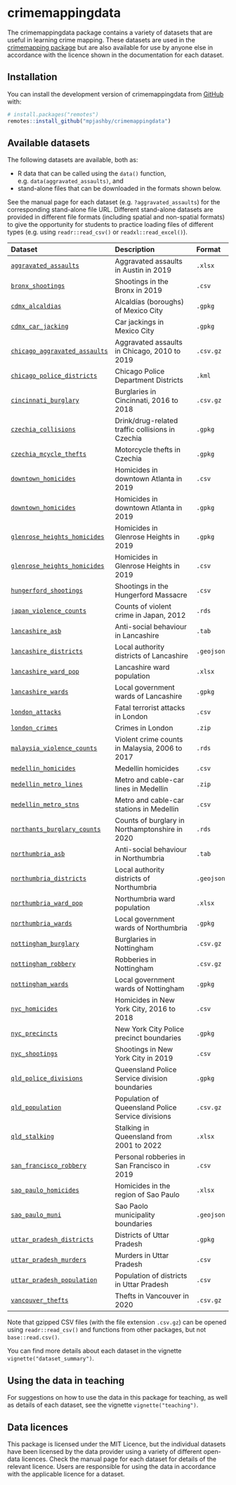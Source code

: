 
<!-- README.md is generated from README.Rmd. Please edit that file -->

# crimemappingdata

<!-- badges: start -->
<!-- badges: end -->

The crimemappingdata package contains a variety of datasets that are
useful in learning crime mapping. These datasets are used in the
[crimemapping package](https://github.com/mpjashby/crimemapping/) but
are also available for use by anyone else in accordance with the licence
shown in the documentation for each dataset.

## Installation

You can install the development version of crimemappingdata from
[GitHub](https://github.com/mpjashby/crimemappingdata/) with:

``` r
# install.packages("remotes")
remotes::install_github("mpjashby/crimemappingdata")
```

## Available datasets

The following datasets are available, both as:

- R data that can be called using the `data()` function,
  e.g. `data(aggravated_assaults)`, and
- stand-alone files that can be downloaded in the formats shown below.

See the manual page for each dataset (e.g. `?aggravated_assaults`) for
the corresponding stand-alone file URL. Different stand-alone datasets
are provided in different file formats (including spatial and
non-spatial formats) to give the opportunity for students to practice
loading files of different types (e.g. using `readr::read_csv()` or
`readxl::read_excel()`).

| Dataset | Description | Format |
|:---|:---|:---|
| [`aggravated_assaults`](https://pkgs.lesscrime.info/crimemappingdata/reference/aggravated_assaults.html) | Aggravated assaults in Austin in 2019 | `.xlsx` |
| [`bronx_shootings`](https://pkgs.lesscrime.info/crimemappingdata/reference/bronx_shootings.html) | Shootings in the Bronx in 2019 | `.csv` |
| [`cdmx_alcaldias`](https://pkgs.lesscrime.info/crimemappingdata/reference/cdmx_alcaldias.html) | Alcaldías (boroughs) of Mexico City | `.gpkg` |
| [`cdmx_car_jacking`](https://pkgs.lesscrime.info/crimemappingdata/reference/cdmx_car_jacking.html) | Car jackings in Mexico City | `.gpkg` |
| [`chicago_aggravated_assaults`](https://pkgs.lesscrime.info/crimemappingdata/reference/chicago_aggravated_assaults.html) | Aggravated assaults in Chicago, 2010 to 2019 | `.csv.gz` |
| [`chicago_police_districts`](https://pkgs.lesscrime.info/crimemappingdata/reference/chicago_police_districts.html) | Chicago Police Department Districts | `.kml` |
| [`cincinnati_burglary`](https://pkgs.lesscrime.info/crimemappingdata/reference/cincinnati_burglary.html) | Burglaries in Cincinnati, 2016 to 2018 | `.csv.gz` |
| [`czechia_collisions`](https://pkgs.lesscrime.info/crimemappingdata/reference/czechia_collisions.html) | Drink/drug-related traffic collisions in Czechia | `.gpkg` |
| [`czechia_mcycle_thefts`](https://pkgs.lesscrime.info/crimemappingdata/reference/czechia_mcycle_thefts.html) | Motorcycle thefts in Czechia | `.gpkg` |
| [`downtown_homicides`](https://pkgs.lesscrime.info/crimemappingdata/reference/downtown_homicides.html) | Homicides in downtown Atlanta in 2019 | `.csv` |
| [`downtown_homicides`](https://pkgs.lesscrime.info/crimemappingdata/reference/downtown_homicides.html) | Homicides in downtown Atlanta in 2019 | `.gpkg` |
| [`glenrose_heights_homicides`](https://pkgs.lesscrime.info/crimemappingdata/reference/glenrose_heights_homicides.html) | Homicides in Glenrose Heights in 2019 | `.gpkg` |
| [`glenrose_heights_homicides`](https://pkgs.lesscrime.info/crimemappingdata/reference/glenrose_heights_homicides.html) | Homicides in Glenrose Heights in 2019 | `.csv` |
| [`hungerford_shootings`](https://pkgs.lesscrime.info/crimemappingdata/reference/hungerford_shootings.html) | Shootings in the Hungerford Massacre | `.csv` |
| [`japan_violence_counts`](https://pkgs.lesscrime.info/crimemappingdata/reference/japan_violence_counts.html) | Counts of violent crime in Japan, 2012 | `.rds` |
| [`lancashire_asb`](https://pkgs.lesscrime.info/crimemappingdata/reference/lancashire_asb.html) | Anti-social behaviour in Lancashire | `.tab` |
| [`lancashire_districts`](https://pkgs.lesscrime.info/crimemappingdata/reference/lancashire_districts.html) | Local authority districts of Lancashire | `.geojson` |
| [`lancashire_ward_pop`](https://pkgs.lesscrime.info/crimemappingdata/reference/lancashire_ward_pop.html) | Lancashire ward population | `.xlsx` |
| [`lancashire_wards`](https://pkgs.lesscrime.info/crimemappingdata/reference/lancashire_wards.html) | Local government wards of Lancashire | `.gpkg` |
| [`london_attacks`](https://pkgs.lesscrime.info/crimemappingdata/reference/london_attacks.html) | Fatal terrorist attacks in London | `.csv` |
| [`london_crimes`](https://pkgs.lesscrime.info/crimemappingdata/reference/london_crimes.html) | Crimes in London | `.zip` |
| [`malaysia_violence_counts`](https://pkgs.lesscrime.info/crimemappingdata/reference/malaysia_violence_counts.html) | Violent crime counts in Malaysia, 2006 to 2017 | `.rds` |
| [`medellin_homicides`](https://pkgs.lesscrime.info/crimemappingdata/reference/medellin_homicides.html) | Medellin homicides | `.csv` |
| [`medellin_metro_lines`](https://pkgs.lesscrime.info/crimemappingdata/reference/medellin_metro_lines.html) | Metro and cable-car lines in Medellin | `.zip` |
| [`medellin_metro_stns`](https://pkgs.lesscrime.info/crimemappingdata/reference/medellin_metro_stns.html) | Metro and cable-car stations in Medellin | `.csv` |
| [`northants_burglary_counts`](https://pkgs.lesscrime.info/crimemappingdata/reference/northants_burglary_counts.html) | Counts of burglary in Northamptonshire in 2020 | `.rds` |
| [`northumbria_asb`](https://pkgs.lesscrime.info/crimemappingdata/reference/northumbria_asb.html) | Anti-social behaviour in Northumbria | `.tab` |
| [`northumbria_districts`](https://pkgs.lesscrime.info/crimemappingdata/reference/northumbria_districts.html) | Local authority districts of Northumbria | `.geojson` |
| [`northumbria_ward_pop`](https://pkgs.lesscrime.info/crimemappingdata/reference/northumbria_ward_pop.html) | Northumbria ward population | `.xlsx` |
| [`northumbria_wards`](https://pkgs.lesscrime.info/crimemappingdata/reference/northumbria_wards.html) | Local government wards of Northumbria | `.gpkg` |
| [`nottingham_burglary`](https://pkgs.lesscrime.info/crimemappingdata/reference/nottingham_burglary.html) | Burglaries in Nottingham | `.csv.gz` |
| [`nottingham_robbery`](https://pkgs.lesscrime.info/crimemappingdata/reference/nottingham_robbery.html) | Robberies in Nottingham | `.csv.gz` |
| [`nottingham_wards`](https://pkgs.lesscrime.info/crimemappingdata/reference/nottingham_wards.html) | Local government wards of Nottingham | `.gpkg` |
| [`nyc_homicides`](https://pkgs.lesscrime.info/crimemappingdata/reference/nyc_homicides.html) | Homicides in New York City, 2016 to 2018 | `.csv` |
| [`nyc_precincts`](https://pkgs.lesscrime.info/crimemappingdata/reference/nyc_precincts.html) | New York City Police precinct boundaries | `.gpkg` |
| [`nyc_shootings`](https://pkgs.lesscrime.info/crimemappingdata/reference/nyc_shootings.html) | Shootings in New York City in 2019 | `.csv` |
| [`qld_police_divisions`](https://pkgs.lesscrime.info/crimemappingdata/reference/qld_police_divisions.html) | Queensland Police Service division boundaries | `.gpkg` |
| [`qld_population`](https://pkgs.lesscrime.info/crimemappingdata/reference/qld_population.html) | Population of Queensland Police Service divisions | `.csv.gz` |
| [`qld_stalking`](https://pkgs.lesscrime.info/crimemappingdata/reference/qld_stalking.html) | Stalking in Queensland from 2001 to 2022 | `.xlsx` |
| [`san_francisco_robbery`](https://pkgs.lesscrime.info/crimemappingdata/reference/san_francisco_robbery.html) | Personal robberies in San Francisco in 2019 | `.csv` |
| [`sao_paulo_homicides`](https://pkgs.lesscrime.info/crimemappingdata/reference/sao_paulo_homicides.html) | Homicides in the region of Sao Paulo | `.xlsx` |
| [`sao_paulo_muni`](https://pkgs.lesscrime.info/crimemappingdata/reference/sao_paulo_muni.html) | Sao Paolo municipality boundaries | `.geojson` |
| [`uttar_pradesh_districts`](https://pkgs.lesscrime.info/crimemappingdata/reference/uttar_pradesh_districts.html) | Districts of Uttar Pradesh | `.gpkg` |
| [`uttar_pradesh_murders`](https://pkgs.lesscrime.info/crimemappingdata/reference/uttar_pradesh_murders.html) | Murders in Uttar Pradesh | `.csv` |
| [`uttar_pradesh_population`](https://pkgs.lesscrime.info/crimemappingdata/reference/uttar_pradesh_population.html) | Population of districts in Uttar Pradesh | `.csv` |
| [`vancouver_thefts`](https://pkgs.lesscrime.info/crimemappingdata/reference/vancouver_thefts.html) | Thefts in Vancouver in 2020 | `.csv.gz` |

Note that gzipped CSV files (with the file extension `.csv.gz`) can be
opened using `readr::read_csv()` and functions from other packages, but
not `base::read.csv()`.

You can find more details about each dataset in the vignette
`vignette("dataset_summary")`.

## Using the data in teaching

For suggestions on how to use the data in this package for teaching, as
well as details of each dataset, see the vignette
`vignette("teaching")`.

## Data licences

This package is licensed under the MIT Licence, but the individual
datasets have been licensed by the data provider using a variety of
different open-data licences. Check the manual page for each dataset for
details of the relevant licence. Users are responsible for using the
data in accordance with the applicable licence for a dataset.
